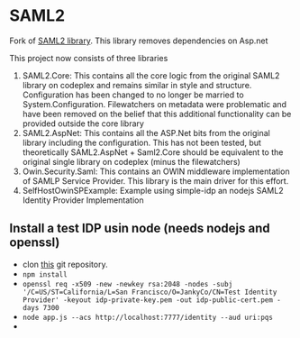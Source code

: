 # SAML2
Fork of [SAML2 library](https://github.com/anthonylangsworth/SAML2). This library removes dependencies on Asp.net


This project now consists of three libraries

1. SAML2.Core: This contains all the core logic from the original SAML2 library on codeplex and remains similar in style and structure. Configuration has been changed to no longer be married to System.Configuration. Filewatchers on metadata were problematic and have been removed on the belief that this additional functionality can be provided outside the core library
1. SAML2.AspNet: This contains all the ASP.Net bits from the original library including the configuration. This has not been tested, but theoretically SAML2.AspNet + Saml2.Core should be equivalent to the original single library on codeplex (minus the filewatchers)
1. Owin.Security.Saml: This contains an OWIN middleware implementation of SAMLP Service Provider. This library is the main driver for this effort.
1. SelfHostOwinSPExample: Example using simple-idp an nodejs SAML2  Identity Provider Implementation

## Install a test IDP usin node (needs nodejs and openssl)
- clon [this](https://github.com/mcguinness/saml-idp) git repository.
- ```npm install```
- ```openssl req -x509 -new -newkey rsa:2048 -nodes -subj '/C=US/ST=California/L=San Francisco/O=JankyCo/CN=Test Identity Provider' -keyout idp-private-key.pem -out idp-public-cert.pem -days 7300```
- ```node app.js --acs http://localhost:7777/identity --aud uri:pqs```
- 